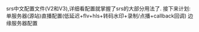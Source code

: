 srs中文配置文件(V2和V3),详细看配置就掌握了srs的大部分用法了.
接下来计划:
单服务器(源站)直播配置(低延迟+flv+hls+转码水印+录制/点播+callback回调)
边缘服务器配置
